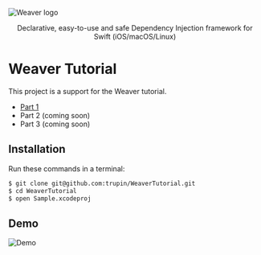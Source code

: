 ![Weaver logo](https://github.com/scribd/Weaver/blob/master/weaver.png)
<p align="center">Declarative, easy-to-use and safe Dependency Injection framework for Swift (iOS/macOS/Linux)</p>

# Weaver Tutorial

This project is a support for the Weaver tutorial.
- [Part 1](https://medium.com/scribd-data-science-engineering/dependency-injection-tutorial-with-weaver-on-ios-part-1-78265548dd00)
- Part 2 (coming soon)
- Part 3 (coming soon)

## Installation

Run these commands in a terminal:

```bash
$ git clone git@github.com:trupin/WeaverTutorial.git
$ cd WeaverTutorial
$ open Sample.xcodeproj
```

## Demo

![Demo](demo.gif)
